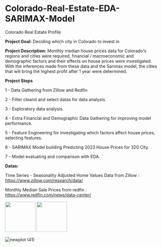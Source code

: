 # Colorado-Real-Estate-EDA-SARIMAX-Model

Colorado Real Estate Profile 

**Project Goal:**
Deciding which city in Colorado to invest in


**Project Description:**
Monthly median house prices data for Colorado's regions and cities were required, financial / macroeconomic and demographic factors and their effects on house prices were investigated. With the inferences made from these data and the Sarımax model, the cities that will bring the highest profit after 1 year were determined.


**Project Steps**

1 - Data Gathering from Zillow and Redfin

2 - Filter cleand and select datas for data analysis.

3 - Exploratory data analysis.

4 - Extra Financial and Demographic Data Gathering for improving model performance.

5 - Feature Engineering for investigating which factors affect house prices, selecting features.

6 - SARIMAX Model building Predicting 2023 House Prices for 320 City.

7 - Model evaluating and comparison with EDA. 

**Datas:**


Time Series - Seasonality Adjusted Home Values Data from Zillow : https://www.zillow.com/research/data/

Monthly Median Sale Prices from redfin : https://www.redfin.com/news/data-center/



<p float="left">
  <img src="![newplot (57)](https://user-images.githubusercontent.com/76845631/192099189-500ad78d-f865-42ee-a3f5-c9defa00f4dd.png)" width="100" />
  <img src="![newplot (38)](https://user-images.githubusercontent.com/76845631/192099199-aa9f5811-756b-4f65-8960-a454e6ed9071.png)" width="100" /> 
 
</p>
 
![newplot (41)](https://user-images.githubusercontent.com/76845631/192099220-8560ed21-14cf-444b-9fee-9bca7732e701.png)
